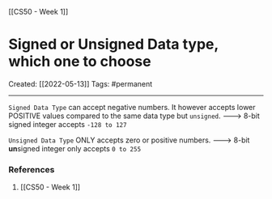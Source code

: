 [[CS50 - Week 1]]

# Signed or Unsigned Data type, which one to choose
Created:  [[2022-05-13]]
Tags: #permanent 

---
`Signed Data Type` can accept negative numbers. It however accepts lower POSITIVE values compared to the same data type but `unsigned`.
---> 8-bit signed integer accepts `-128 to 127`


`Unsigned Data Type` ONLY accepts zero or positive numbers.
---> 8-bit **un**signed integer only accepts `0 to 255`















### References
1. [[CS50 - Week 1]]